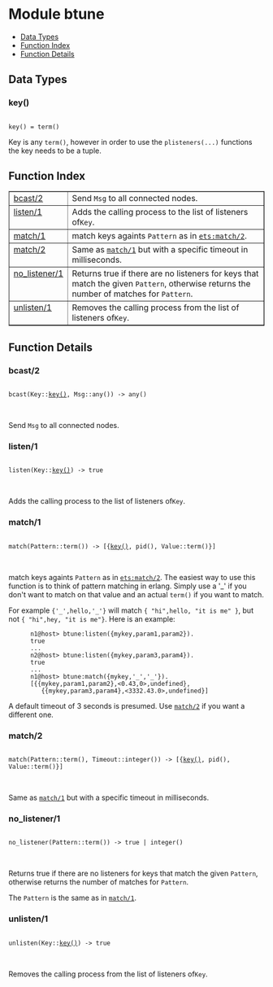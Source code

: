

# Module btune #
* [Data Types](#types)
* [Function Index](#index)
* [Function Details](#functions)



<a name="types"></a>

## Data Types ##




### <a name="type-key">key()</a> ###



<pre><code>
key() = term()
</code></pre>



 Key is any `term()`, however in order to use the `plisteners(...)`
functions the key needs to be a tuple.
<a name="index"></a>

## Function Index ##


<table width="100%" border="1" cellspacing="0" cellpadding="2" summary="function index"><tr><td valign="top"><a href="#bcast-2">bcast/2</a></td><td>Send <code>Msg</code> to all connected nodes.</td></tr><tr><td valign="top"><a href="#listen-1">listen/1</a></td><td>Adds the calling process to the list of listeners of<code>Key</code>.</td></tr><tr><td valign="top"><a href="#match-1">match/1</a></td><td>match keys againts <code>Pattern</code> as in <a href="ets.md#match-2"><code>ets:match/2</code></a>.</td></tr><tr><td valign="top"><a href="#match-2">match/2</a></td><td>Same as <a href="#match-1"><code>match/1</code></a> but with a specific timeout in milliseconds.</td></tr><tr><td valign="top"><a href="#no_listener-1">no_listener/1</a></td><td>Returns true if there are no listeners for keys that match the given <code>Pattern</code>,
otherwise returns the number of matches for <code>Pattern</code>.</td></tr><tr><td valign="top"><a href="#unlisten-1">unlisten/1</a></td><td>Removes the calling process from the list of listeners of<code>Key</code>.</td></tr></table>


<a name="functions"></a>

## Function Details ##

<a name="bcast-2"></a>

### bcast/2 ###


<pre><code>
bcast(Key::<a href="#type-key">key()</a>, Msg::any()) -&gt; any()
</code></pre>
<br />

Send `Msg` to all connected nodes.
<a name="listen-1"></a>

### listen/1 ###


<pre><code>
listen(Key::<a href="#type-key">key()</a>) -&gt; true
</code></pre>
<br />

Adds the calling process to the list of listeners of`Key`.
<a name="match-1"></a>

### match/1 ###


<pre><code>
match(Pattern::term()) -&gt; [{<a href="#type-key">key()</a>, pid(), Value::term()}]
</code></pre>
<br />


match keys againts `Pattern` as in [`ets:match/2`](ets.md#match-2).
The easiest way to use this function is to think of
pattern matching in erlang. Simply use a '_' if you
don't want to match on that value and an actual `term()`
if you want to match.


For example `{'_',hello,'_'}` will match
`{ "hi",hello, "it is me" }`, but not
`{ "hi",hey, "it is me"}`.
Here is an example:

```
      n1@host> btune:listen({mykey,param1,param2}).
      true
      ...
      n2@host> btune:listen({mykey,param3,param4}).
      true
      ...
      n1@host> btune:match({mykey,'_','_'}).
      [{{mykey,param1,param2},<0.43,0>,undefined},
         {{mykey,param3,param4},<3332.43.0>,undefined}]
```


A default timeout of 3 seconds is presumed.
Use [`match/2`](#match-2) if you want a different one.
<a name="match-2"></a>

### match/2 ###


<pre><code>
match(Pattern::term(), Timeout::integer()) -&gt; [{<a href="#type-key">key()</a>, pid(), Value::term()}]
</code></pre>
<br />

Same as [`match/1`](#match-1) but with a specific timeout in milliseconds.
<a name="no_listener-1"></a>

### no_listener/1 ###


<pre><code>
no_listener(Pattern::term()) -&gt; true | integer()
</code></pre>
<br />


Returns true if there are no listeners for keys that match the given `Pattern`,
otherwise returns the number of matches for `Pattern`.


The `Pattern` is the same as in [`match/1`](#match-1).
<a name="unlisten-1"></a>

### unlisten/1 ###


<pre><code>
unlisten(Key::<a href="#type-key">key()</a>) -&gt; true
</code></pre>
<br />

Removes the calling process from the list of listeners of`Key`.
